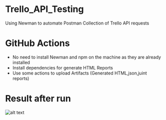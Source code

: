 # Trello_API_Testing
Using Newman to automate Postman Collection of Trello API requests  

# GitHub Actions
- No need to install Newman and npm on the machine as they are already installed
- Install dependencies for generate HTML Reports
- Use some actions to upload Artifacts (Generated HTML,json,juint reports)
# Result after run
![alt text](https://drive.google.com/uc?export=view&id=1XubEXyeo_TnhY7_nrTFNP1t5VoVzTtFa)
